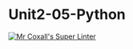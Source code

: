 # Unit2-05-Python
[![Mr Coxall's Super Linter](https://github.com/ICS3C-Programming-EnochA/Unit2-04-Python/workflows/Mr%20Coxall's%20Super%20Linter/badge.svg)](https://github.com/ICS3C-Programming-EnochA/Unit2-04-Python/actions/)
